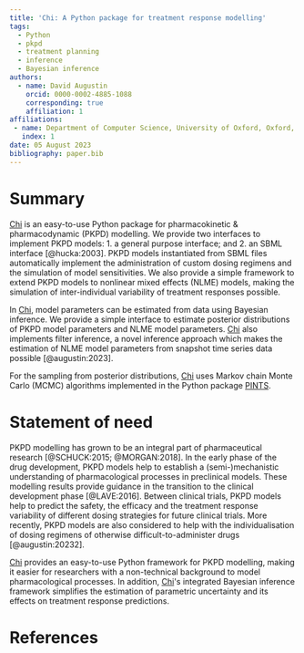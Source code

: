 ```yaml
---
title: 'Chi: A Python package for treatment response modelling'
tags:
  - Python
  - pkpd
  - treatment planning
  - inference
  - Bayesian inference
authors:
  - name: David Augustin
    orcid: 0000-0002-4885-1088
    corresponding: true
    affiliation: 1
affiliations:
 - name: Department of Computer Science, University of Oxford, Oxford, UK
   index: 1
date: 05 August 2023
bibliography: paper.bib
---
```


# Summary

[Chi](https://chi.readthedocs.io/en/latest/index.html) is an easy-to-use Python package for pharmacokinetic & pharmacodynamic (PKPD) modelling. We provide two interfaces to implement PKPD models: 1. a general purpose interface; and 2. an SBML interface [@hucka:2003]. PKPD models instantiated from SBML files automatically implement the administration of custom dosing regimens and the simulation of model sensitivities. We also provide a simple framework to extend PKPD models to nonlinear mixed effects (NLME) models, making the simulation of inter-individual variability of treatment responses possible.

In [Chi](https://chi.readthedocs.io/en/latest/index.html), model parameters can be estimated from data using Bayesian inference. We provide a simple interface to estimate posterior distributions of PKPD model parameters and NLME model parameters. [Chi](https://chi.readthedocs.io/en/latest/index.html) also implements filter inference, a novel inference approach which makes the estimation of NLME model parameters from snapshot time series data possible [@augustin:2023].

For the sampling from posterior distributions, [Chi](https://chi.readthedocs.io/en/latest/index.html) uses Markov chain Monte Carlo (MCMC) algorithms implemented in the Python package [PINTS](https://pints.readthedocs.io/en/stable/).

# Statement of need

PKPD modelling has grown to be an integral part of pharmaceutical research [@SCHUCK:2015; @MORGAN:2018]. In the early phase of the drug development, PKPD models help to establish a (semi-)mechanistic understanding of pharmacological processes in preclinical models. These modelling results provide guidance in the transition to the clinical development phase [@LAVE:2016]. Between clinical trials, PKPD models help to predict the safety, the efficacy and the treatment response variability of different dosing strategies for future clinical trials. More recently, PKPD models are also considered to help with the individualisation of dosing regimens of otherwise difficult-to-administer drugs [@augustin:20232].

[Chi](https://chi.readthedocs.io/en/latest/index.html) provides an easy-to-use Python framework for PKPD modelling, making it easier for researchers with a non-technical background to model pharmacological processes. In addition, [Chi](https://chi.readthedocs.io/en/latest/index.html)'s integrated Bayesian inference framework simplifies the estimation of parametric uncertainty and its effects on treatment response predictions.

# References